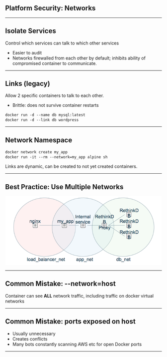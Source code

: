 ## Platform Security: Networks

---

## Isolate Services
Control which services can talk to which other services
- Easier to audit
- Networks firewalled from each other by default; inhibits ability of compromised container to communicate.

---

## Links (legacy)
Allow 2 specific containers to talk to each other.
- Brittle: does not survive container restarts
```
docker run -d --name db mysql:latest
docker run -d --link db wordpress
```

---

## Network Namespace

```
docker network create my_app
docker run -it --rm --network=my_app alpine sh
```
Links are dynamic, can be created to not yet created containers.  

---

## Best Practice: Use Multiple Networks

<img src="images/multipleNetwork.png" width="800">

---

## Common Mistake: --network=host

Container can see
**ALL**
 network traffic, including traffic on docker virtual networks

---

## Common Mistake: ports exposed on host

 - Usually unnecessary
 - Creates conflicts
 - Many bots constantly scanning AWS etc for open Docker ports

---
